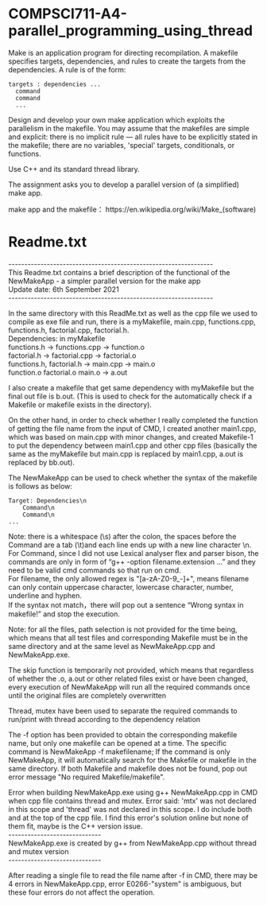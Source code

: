 # COMPSCI711-A4-parallel_programming_using_thread

<p>Make is an application program for directing recompilation. A makefile specifies targets, dependencies, and rules to create the targets from the dependencies. A rule is of the form:</p>

 	targets : dependencies ...
      command
  	  command
      ...

<p>Design and develop your own make application which exploits the parallelism in the makefile. You may assume that the makefiles are simple and explicit: there is no implicit rule — all rules have to be explicitly stated in the makefile; there are no variables, 'special' targets, conditionals, or functions.</p>

<p>Use C++ and its standard thread library.</p>


<p>The assignment asks you to develop a parallel version of (a simplified) make app.</p>


<p>make app and the makefile： https://en.wikipedia.org/wiki/Make_(software)</p>



# Readme.txt

<p>
 ----------------------------------------------------------------<br>
This Readme.txt contains a brief description of the functional of the NewMakeApp - a simpler parallel version for the make app<br>
Update date: 6th September 2021<br>
----------------------------------------------------------------
</p>

<p>
 In the same directory with this ReadMe.txt as well as the cpp file we used to compile as exe file and run, there is a myMakefile, main.cpp, functions.cpp, functions.h, factorial.cpp, factorial.h. <br>
Dependencies: in myMakefile <br>
functions.h -> functions.cpp -> function.o <br>
factorial.h -> factorial.cpp -> factorial.o <br>
functions.h, factorial.h -> main.cpp -> main.o <br>
function.o factorial.o main.o -> a.out <br>
</p>

<p>
I also create a makefile that get same dependency with myMakefile but the final out file is b.out. (This is used to check for the automatically check if a Makefile or makefile exists in the directory).
</p>
 
 <p>
On the other hand, in order to check whether I really completed the function of getting the file name from the input of CMD, I created another main1.cpp, which was based on main.cpp with minor changes, and created Makefile-1 to put the dependency between main1.cpp and other cpp files (basically the same as the myMakefile but main.cpp is replaced by main1.cpp, a.out is replaced by bb.out). 
</p>

<p>
The NewMakeApp can be used to check whether the syntax of the makefile is follows as below: </p>

	Target: Dependencies\n 
		Command\n 
		Command\n 
	... 

<p>
  Note: there is a whitespace (\s) after the colon, the spaces before the Command are a tab (\t)and each line ends up with a new line character \n. <br>
  For Command, since I did not use Lexical analyser flex and parser bison, the commands are only in form of “g++ -option filename.extension ...” and they need to be valid cmd commands so that run on cmd. <br>
  For filename, the only allowed regex is "[a-zA-Z0-9_-]+", means filename can only contain uppercase character, lowercase character, number, underline and hyphen. <br>
  If the syntax not match，there will pop out a sentence “Wrong syntax in makefile!” and stop the execution.
</p>

  Note: for all the files, path selection is not provided for the time being, which means that all test files and corresponding Makefile must be in the same directory and at the same level as NewMakeApp.cpp and NewMakeApp.exe.

  The skip function is temporarily not provided, which means that regardless of whether the .o, a.out or other related files exist or have been changed, every execution of NewMakeApp will run all the required commands once until the original files are completely overwritten

  Thread, mutex have been used to separate the required commands to run/print with thread according to the dependency relation

  The -f option has been provided to obtain the corresponding makefile name, but only one makefile can be opened at a time. The specific command is NewMakeApp -f makefilename; 
If the command is only NewMakeApp, it will automatically search for the Makefile or makefile in the same directory. If both Makefile and makefile does not be found, pop out error message "No required Makefile/makefile".

<p>
  Error when building NewMakeApp.exe using g++ NewMakeApp.cpp in CMD when cpp file contains thread and mutex. Error said: 'mtx' was not declared in this scope and 'thread' was not declared in this scope. I do include both <thread> and <mutex> at the top of the cpp file. I find this error's solution online but none of them fit, maybe is the C++ version issue. <br>
----------------------------- <br>
NewMakeApp.exe is created by g++ from NewMakeApp.cpp without thread and mutex version <br>
-----------------------------
 </p>
 
After reading a single file to read the file name after -f in CMD, there may be 4 errors in NewMakeApp.cpp, error E0266-"system" is ambiguous, but these four errors do not affect the operation.
